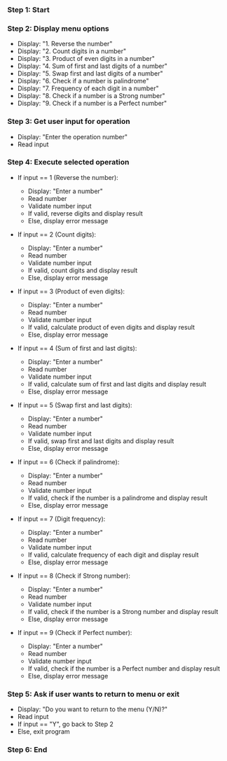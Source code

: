 ### Step 1: Start ###

### Step 2: Display menu options ###
- Display: "1. Reverse the number"
- Display: "2. Count digits in a number"
- Display: "3. Product of even digits in a number"
- Display: "4. Sum of first and last digits of a number"
- Display: "5. Swap first and last digits of a number"
- Display: "6. Check if a number is palindrome"
- Display: "7. Frequency of each digit in a number"
- Display: "8. Check if a number is a Strong number"
- Display: "9. Check if a number is a Perfect number"
  
### Step 3: Get user input for operation ###
- Display: "Enter the operation number"
- Read input

### Step 4: Execute selected operation ###
- If input == 1 (Reverse the number):
    - Display: "Enter a number"
    - Read number
    - Validate number input
    - If valid, reverse digits and display result
    - Else, display error message

- If input == 2 (Count digits):
    - Display: "Enter a number"
    - Read number
    - Validate number input
    - If valid, count digits and display result
    - Else, display error message

- If input == 3 (Product of even digits):
    - Display: "Enter a number"
    - Read number
    - Validate number input
    - If valid, calculate product of even digits and display result
    - Else, display error message

- If input == 4 (Sum of first and last digits):
    - Display: "Enter a number"
    - Read number
    - Validate number input
    - If valid, calculate sum of first and last digits and display result
    - Else, display error message

- If input == 5 (Swap first and last digits):
    - Display: "Enter a number"
    - Read number
    - Validate number input
    - If valid, swap first and last digits and display result
    - Else, display error message

- If input == 6 (Check if palindrome):
    - Display: "Enter a number"
    - Read number
    - Validate number input
    - If valid, check if the number is a palindrome and display result
    - Else, display error message

- If input == 7 (Digit frequency):
    - Display: "Enter a number"
    - Read number
    - Validate number input
    - If valid, calculate frequency of each digit and display result
    - Else, display error message

- If input == 8 (Check if Strong number):
    - Display: "Enter a number"
    - Read number
    - Validate number input
    - If valid, check if the number is a Strong number and display result
    - Else, display error message

- If input == 9 (Check if Perfect number):
    - Display: "Enter a number"
    - Read number
    - Validate number input
    - If valid, check if the number is a Perfect number and display result
    - Else, display error message

### Step 5: Ask if user wants to return to menu or exit ###
- Display: "Do you want to return to the menu (Y/N)?"
- Read input
- If input == "Y", go back to Step 2
- Else, exit program

### Step 6: End ###
